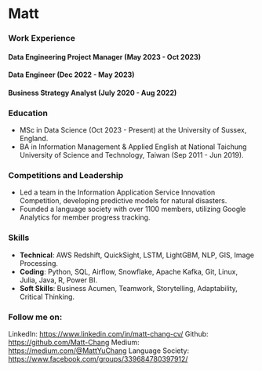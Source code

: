 # Matt

### Work Experience
#### Data Engineering Project Manager (May 2023 - Oct 2023)
#### Data Engineer (Dec 2022 - May 2023)
#### Business Strategy Analyst (July 2020 - Aug 2022)

### Education
- MSc in Data Science (Oct 2023 - Present) at the University of Sussex, England.
- BA in Information Management & Applied English at National Taichung University of Science and Technology, Taiwan (Sep 2011 - Jun 2019).

### Competitions and Leadership
- Led a team in the Information Application Service Innovation Competition, developing predictive models for natural disasters.
- Founded a language society with over 1100 members, utilizing Google Analytics for member progress tracking.

### Skills
- **Technical**: AWS Redshift, QuickSight, LSTM, LightGBM, NLP, GIS, Image Processing.
- **Coding**: Python, SQL, Airflow, Snowflake, Apache Kafka, Git, Linux, Julia, Java, R, Power BI.
- **Soft Skills**: Business Acumen, Teamwork, Storytelling, Adaptability, Critical Thinking.

### Follow me on:
LinkedIn: https://www.linkedin.com/in/matt-chang-cv/
Github: https://github.com/Matt-Chang
Medium: https://medium.com/@MattYuChang
Language Society: https://www.facebook.com/groups/339684780397912/
